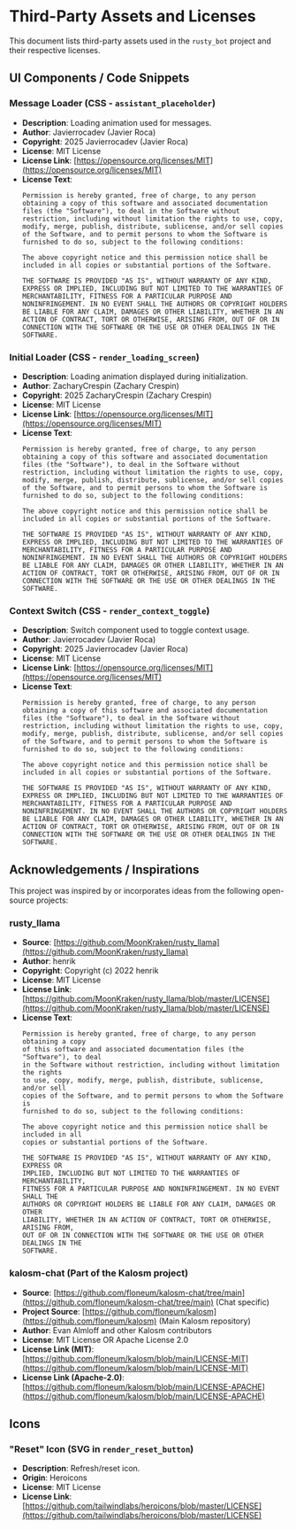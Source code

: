 # Third-Party Assets and Licenses

This document lists third-party assets used in the `rusty_bot` project and their respective licenses.

## UI Components / Code Snippets

### Message Loader (CSS - `assistant_placeholder`)
- **Description**: Loading animation used for messages.
- **Author**: Javierrocadev (Javier Roca)
- **Copyright**: 2025 Javierrocadev (Javier Roca)
- **License**: MIT License
- **License Link**: [https://opensource.org/licenses/MIT](https://opensource.org/licenses/MIT)
- **License Text**:
  ```
  Permission is hereby granted, free of charge, to any person obtaining a copy of this software and associated documentation files (the "Software"), to deal in the Software without restriction, including without limitation the rights to use, copy, modify, merge, publish, distribute, sublicense, and/or sell copies of the Software, and to permit persons to whom the Software is furnished to do so, subject to the following conditions:

  The above copyright notice and this permission notice shall be included in all copies or substantial portions of the Software.

  THE SOFTWARE IS PROVIDED "AS IS", WITHOUT WARRANTY OF ANY KIND, EXPRESS OR IMPLIED, INCLUDING BUT NOT LIMITED TO THE WARRANTIES OF MERCHANTABILITY, FITNESS FOR A PARTICULAR PURPOSE AND NONINFRINGEMENT. IN NO EVENT SHALL THE AUTHORS OR COPYRIGHT HOLDERS BE LIABLE FOR ANY CLAIM, DAMAGES OR OTHER LIABILITY, WHETHER IN AN ACTION OF CONTRACT, TORT OR OTHERWISE, ARISING FROM, OUT OF OR IN CONNECTION WITH THE SOFTWARE OR THE USE OR OTHER DEALINGS IN THE SOFTWARE.
  ```

### Initial Loader (CSS - `render_loading_screen`)
- **Description**: Loading animation displayed during initialization.
- **Author**: ZacharyCrespin (Zachary Crespin)
- **Copyright**: 2025 ZacharyCrespin (Zachary Crespin)
- **License**: MIT License
- **License Link**: [https://opensource.org/licenses/MIT](https://opensource.org/licenses/MIT)
- **License Text**:
  ```
  Permission is hereby granted, free of charge, to any person obtaining a copy of this software and associated documentation files (the "Software"), to deal in the Software without restriction, including without limitation the rights to use, copy, modify, merge, publish, distribute, sublicense, and/or sell copies of the Software, and to permit persons to whom the Software is furnished to do so, subject to the following conditions:

  The above copyright notice and this permission notice shall be included in all copies or substantial portions of the Software.

  THE SOFTWARE IS PROVIDED "AS IS", WITHOUT WARRANTY OF ANY KIND, EXPRESS OR IMPLIED, INCLUDING BUT NOT LIMITED TO THE WARRANTIES OF MERCHANTABILITY, FITNESS FOR A PARTICULAR PURPOSE AND NONINFRINGEMENT. IN NO EVENT SHALL THE AUTHORS OR COPYRIGHT HOLDERS BE LIABLE FOR ANY CLAIM, DAMAGES OR OTHER LIABILITY, WHETHER IN AN ACTION OF CONTRACT, TORT OR OTHERWISE, ARISING FROM, OUT OF OR IN CONNECTION WITH THE SOFTWARE OR THE USE OR OTHER DEALINGS IN THE SOFTWARE.
  ```

### Context Switch (CSS - `render_context_toggle`)
- **Description**: Switch component used to toggle context usage.
- **Author**: Javierrocadev (Javier Roca)
- **Copyright**: 2025 Javierrocadev (Javier Roca)
- **License**: MIT License
- **License Link**: [https://opensource.org/licenses/MIT](https://opensource.org/licenses/MIT)
- **License Text**:
  ```
  Permission is hereby granted, free of charge, to any person obtaining a copy of this software and associated documentation files (the "Software"), to deal in the Software without restriction, including without limitation the rights to use, copy, modify, merge, publish, distribute, sublicense, and/or sell copies of the Software, and to permit persons to whom the Software is furnished to do so, subject to the following conditions:

  The above copyright notice and this permission notice shall be included in all copies or substantial portions of the Software.

  THE SOFTWARE IS PROVIDED "AS IS", WITHOUT WARRANTY OF ANY KIND, EXPRESS OR IMPLIED, INCLUDING BUT NOT LIMITED TO THE WARRANTIES OF MERCHANTABILITY, FITNESS FOR A PARTICULAR PURPOSE AND NONINFRINGEMENT. IN NO EVENT SHALL THE AUTHORS OR COPYRIGHT HOLDERS BE LIABLE FOR ANY CLAIM, DAMAGES OR OTHER LIABILITY, WHETHER IN AN ACTION OF CONTRACT, TORT OR OTHERWISE, ARISING FROM, OUT OF OR IN CONNECTION WITH THE SOFTWARE OR THE USE OR OTHER DEALINGS IN THE SOFTWARE.
  ```

## Acknowledgements / Inspirations

This project was inspired by or incorporates ideas from the following open-source projects:

### rusty_llama
- **Source**: [https://github.com/MoonKraken/rusty_llama](https://github.com/MoonKraken/rusty_llama)
- **Author**: henrik
- **Copyright**: Copyright (c) 2022 henrik
- **License**: MIT License
- **License Link**: [https://github.com/MoonKraken/rusty_llama/blob/master/LICENSE](https://github.com/MoonKraken/rusty_llama/blob/master/LICENSE)
- **License Text**:
  ```
  Permission is hereby granted, free of charge, to any person obtaining a copy
  of this software and associated documentation files (the "Software"), to deal
  in the Software without restriction, including without limitation the rights
  to use, copy, modify, merge, publish, distribute, sublicense, and/or sell
  copies of the Software, and to permit persons to whom the Software is
  furnished to do so, subject to the following conditions:

  The above copyright notice and this permission notice shall be included in all
  copies or substantial portions of the Software.

  THE SOFTWARE IS PROVIDED "AS IS", WITHOUT WARRANTY OF ANY KIND, EXPRESS OR
  IMPLIED, INCLUDING BUT NOT LIMITED TO THE WARRANTIES OF MERCHANTABILITY,
  FITNESS FOR A PARTICULAR PURPOSE AND NONINFRINGEMENT. IN NO EVENT SHALL THE
  AUTHORS OR COPYRIGHT HOLDERS BE LIABLE FOR ANY CLAIM, DAMAGES OR OTHER
  LIABILITY, WHETHER IN AN ACTION OF CONTRACT, TORT OR OTHERWISE, ARISING FROM,
  OUT OF OR IN CONNECTION WITH THE SOFTWARE OR THE USE OR OTHER DEALINGS IN THE
  SOFTWARE.
  ```

### kalosm-chat (Part of the Kalosm project)
- **Source**: [https://github.com/floneum/kalosm-chat/tree/main](https://github.com/floneum/kalosm-chat/tree/main) (Chat specific)
- **Project Source**: [https://github.com/floneum/kalosm](https://github.com/floneum/kalosm) (Main Kalosm repository)
- **Author**: Evan Almloff and other Kalosm contributors
- **License**: MIT License OR Apache License 2.0
- **License Link (MIT)**: [https://github.com/floneum/kalosm/blob/main/LICENSE-MIT](https://github.com/floneum/kalosm/blob/main/LICENSE-MIT)
- **License Link (Apache-2.0)**: [https://github.com/floneum/kalosm/blob/main/LICENSE-APACHE](https://github.com/floneum/kalosm/blob/main/LICENSE-APACHE)

## Icons

### "Reset" Icon (SVG in `render_reset_button`)
- **Description**: Refresh/reset icon.
- **Origin**: Heroicons
- **License**: MIT License
- **License Link**: [https://github.com/tailwindlabs/heroicons/blob/master/LICENSE](https://github.com/tailwindlabs/heroicons/blob/master/LICENSE)
